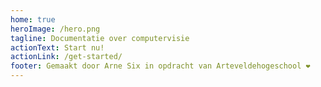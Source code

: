 ```yaml
---
home: true
heroImage: /hero.png
tagline: Documentatie over computervisie
actionText: Start nu!
actionLink: /get-started/
footer: Gemaakt door Arne Six in opdracht van Arteveldehogeschool ❤️
---
```

